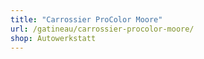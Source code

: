 ```yaml
---
title: "Carrossier ProColor Moore"
url: /gatineau/carrossier-procolor-moore/
shop: Autowerkstatt
---
```

